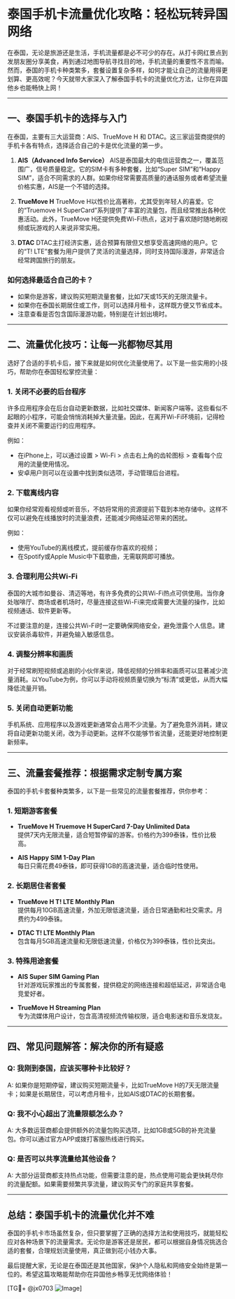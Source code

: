 # 泰国手机卡流量优化攻略：轻松玩转异国网络

在泰国，无论是旅游还是生活，手机流量都是必不可少的存在。从打卡网红景点到发朋友圈分享美食，再到通过地图导航寻找目的地，手机流量的重要性不言而喻。然而，泰国的手机卡种类繁多，套餐设置复杂多样，如何才能让自己的流量用得更划算、更高效呢？今天就带大家深入了解泰国手机卡的流量优化方法，让你在异国他乡也能畅快上网！

---

## 一、泰国手机卡的选择与入门

在泰国，主要有三大运营商：AIS、TrueMove H 和 DTAC。这三家运营商提供的手机卡各有特点，选择适合自己的卡是优化流量的第一步。

1. **AIS（Advanced Info Service）**
   AIS是泰国最大的电信运营商之一，覆盖范围广，信号质量稳定。它的SIM卡有多种套餐，比如“Super SIM”和“Happy SIM”，适合不同需求的人群。如果你经常需要高质量的通话服务或者希望流量价格实惠，AIS是一个不错的选择。

2. **TrueMove H**
   TrueMove H以性价比高著称，尤其受到年轻人的喜爱。它的“Truemove H SuperCard”系列提供了丰富的流量包，而且经常推出各种优惠活动。此外，TrueMove H还提供免费Wi-Fi热点，这对于喜欢随时随地刷视频或玩游戏的人来说非常实用。

3. **DTAC**
   DTAC主打经济实惠，适合预算有限但又想享受高速网络的用户。它的“T! LTE”套餐为用户提供了灵活的流量选择，同时支持国际漫游，非常适合经常跨国旅行的朋友。

### 如何选择最适合自己的卡？
- 如果你是游客，建议购买短期流量套餐，比如7天或15天的无限流量卡。
- 如果你在泰国长期居住或工作，则可以选择月租卡，这样既方便又节省成本。
- 注意查看是否包含国际漫游功能，特别是在计划出境时。

---

## 二、流量优化技巧：让每一兆都物尽其用

选好了合适的手机卡后，接下来就是如何优化流量使用了。以下是一些实用的小技巧，帮助你在泰国轻松掌控流量：

### 1. **关闭不必要的后台程序**
许多应用程序会在后台自动更新数据，比如社交媒体、新闻客户端等。这些看似不起眼的小程序，可能会悄悄消耗掉大量流量。因此，在离开Wi-Fi环境前，记得检查并关闭不需要运行的应用程序。

例如：
- 在iPhone上，可以通过设置 > Wi-Fi > 点击右上角的齿轮图标 > 查看每个应用的流量使用情况。
- 安卓用户则可以在设置中找到类似选项，手动管理后台进程。

### 2. **下载离线内容**
如果你经常观看视频或听音乐，不妨将常用的资源提前下载到本地存储中。这样不仅可以避免在线播放时的流量浪费，还能减少网络延迟带来的困扰。

例如：
- 使用YouTube的离线模式，提前缓存你喜欢的视频；
- 在Spotify或Apple Music中下载歌曲，无需联网即可播放。

### 3. **合理利用公共Wi-Fi**
泰国的大城市如曼谷、清迈等地，有许多免费的公共Wi-Fi热点可供使用。当你身处咖啡厅、商场或者机场时，尽量连接这些Wi-Fi来完成需要大流量的操作，比如视频通话、软件更新等。

不过要注意的是，连接公共Wi-Fi时一定要确保网络安全，避免泄露个人信息。建议安装杀毒软件，并避免输入敏感信息。

### 4. **调整分辨率和画质**
对于经常刷短视频或追剧的小伙伴来说，降低视频的分辨率和画质可以显著减少流量消耗。以YouTube为例，你可以手动将视频质量切换为“标清”或更低，从而大幅降低流量开销。

### 5. **关闭自动更新功能**
手机系统、应用程序以及游戏更新通常会占用不少流量。为了避免意外消耗，建议将自动更新功能关闭，改为手动更新。这样不仅能够节省流量，还能更好地控制更新频率。

---

## 三、流量套餐推荐：根据需求定制专属方案

泰国的手机卡套餐种类繁多，以下是一些常见的流量套餐推荐，供你参考：

### 1. **短期游客套餐**
- **TrueMove H Truemove H SuperCard 7-Day Unlimited Data**  
  提供7天内无限流量，适合短暂停留的游客。价格约为399泰铢，性价比极高。
  
- **AIS Happy SIM 1-Day Plan**  
  每日只需花费49泰铢，即可获得1GB的高速流量，适合临时性使用。

### 2. **长期居住者套餐**
- **TrueMove H T! LTE Monthly Plan**  
  提供每月10GB高速流量，外加无限低速流量，适合日常通勤和社交需求。月费约为499泰铢。

- **DTAC T! LTE Monthly Plan**  
  包含每月5GB高速流量和无限低速流量，价格仅为399泰铢，性价比突出。

### 3. **特殊用途套餐**
- **AIS Super SIM Gaming Plan**  
  针对游戏玩家推出的专属套餐，提供稳定的网络连接和超低延迟，非常适合电竞爱好者。

- **TrueMove H Streaming Plan**  
  专为流媒体用户设计，包含高清视频流传输权限，适合电影迷和音乐发烧友。

---

## 四、常见问题解答：解决你的所有疑惑

### Q: 我刚到泰国，应该买哪种卡比较好？
A: 如果你是短期停留，建议购买短期流量卡，比如TrueMove H的7天无限流量卡；如果是长期居住，可以考虑月租卡，比如AIS或DTAC的长期套餐。

### Q: 我不小心超出了流量限额怎么办？
A: 大多数运营商都会提供额外的流量包购买选项，比如1GB或5GB的补充流量包。你可以通过官方APP或拨打客服热线进行购买。

### Q: 是否可以共享流量给其他设备？
A: 大部分运营商都支持热点功能，但需要注意的是，热点使用可能会更快耗尽你的流量配额。如果需要频繁共享流量，建议购买专门的家庭共享套餐。

---

## 总结：泰国手机卡的流量优化并不难

泰国的手机卡市场虽然复杂，但只要掌握了正确的选择方法和使用技巧，就能轻松应对各种场景下的流量需求。无论你是游客还是居民，都可以根据自身情况挑选合适的套餐，合理规划流量使用，真正做到花小钱办大事。

最后提醒大家，无论是在泰国还是其他国家，保护个人隐私和网络安全始终是第一位的。希望这篇攻略能帮助你在异国他乡畅享无忧网络体验！ 

[TG💪+ @jx0703 ![Image](https://github.com/user-attachments/assets/dbca1d08-cadb-493c-b0ec-ad6f7a83f270)]
